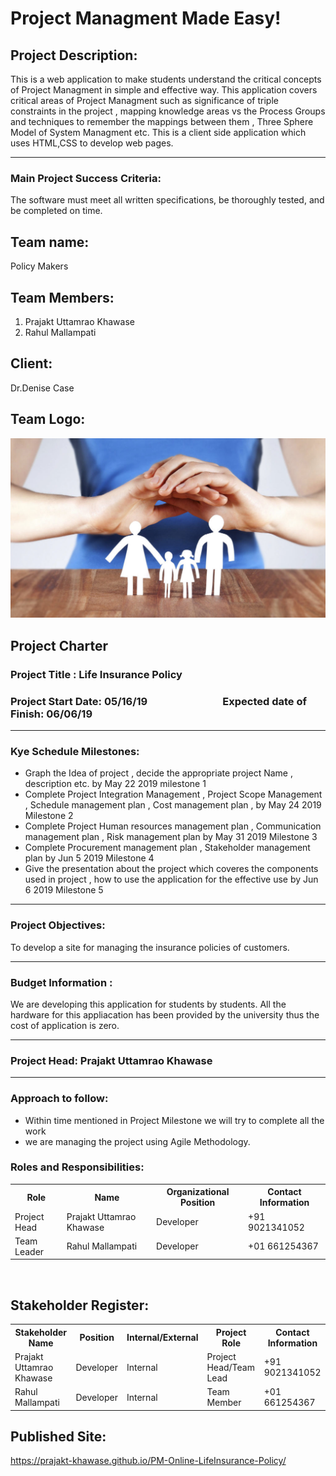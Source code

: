 # Project Managment Made Easy!


## Project Description:
This is a web application to make students understand the critical concepts of Project Managment in simple and effective way. This application covers critical areas of Project Managment such as significance of triple constraints in the project , mapping knowledge areas vs the Process Groups and techniques to remember the mappings between them , Three Sphere Model of System Managment etc. This is a client side application which uses HTML,CSS to develop web pages.
<hr>

### Main Project Success Criteria: 
The software must meet all written specifications, be thoroughly tested, and be completed on time.

## Team name: 
Policy Makers


## Team Members:
1. Prajakt Uttamrao Khawase<br>
2. Rahul Mallampati<br>


## Client:
Dr.Denise Case<br>

## Team Logo:

![logo](life-insurance-cost-1024x686-1024x585.jpg)


## Project Charter

### Project Title : Life Insurance Policy


### Project Start Date: 05/16/19 &nbsp;&nbsp;&nbsp;&nbsp;&nbsp;&nbsp;&nbsp;&nbsp;&nbsp;&nbsp;&nbsp;&nbsp;&nbsp;&nbsp;&nbsp;&nbsp;&nbsp;&nbsp;&nbsp;&nbsp;&nbsp;&nbsp;&nbsp;&nbsp;&nbsp;&nbsp;&nbsp;&nbsp;&nbsp;&nbsp;Expected date of Finish: 06/06/19

<hr>

### Kye Schedule Milestones:
* Graph the Idea of project , decide the appropriate project Name , description etc. by May 22 2019 milestone 1 
* Complete Project Integration Management , Project Scope Management , Schedule management plan , Cost management plan , by May 24 2019 Milestone 2
* Complete Project Human resources management plan , Communication management plan , Risk management plan by May 31 2019 Milestone 3
* Complete Procurement management plan , Stakeholder management plan by Jun 5 2019 Milestone 4
* Give the presentation about the project which coveres the components used in project , how to use the application for the effective use by Jun 6 2019  Milestone 5

<hr>


### Project Objectives:
To develop a site for managing the insurance policies of customers.

<hr>

### Budget Information :
We are developing this application for students by students. All the hardware for this appliacation has been provided by the university thus the cost of application is zero.

<hr>

### Project Head: Prajakt Uttamrao Khawase

<hr>

### Approach to follow: 

* Within time mentioned in Project Milestone we will try to complete all the work
* we are managing the project using Agile Methodology.


### Roles and Responsibilities:

<table>
  <tr>
    <th>Role</th>
    <th>Name</th>
    <th>Organizational Position</th>
    <th>Contact Information</th>
  </tr>
  <tr>
    <td>Project Head</td>
    <td>Prajakt Uttamrao Khawase</td>
    <td>Developer</td>
   <td>+91 9021341052</td>
  </tr>
  <tr>
    <td>Team Leader</td>
    <td>Rahul Mallampati</td>
    <td>Developer</td>
    <td>+01 661254367</td>
  </tr>

</table>
<br>


## Stakeholder Register:


<table>
  <tr>
    <th>Stakeholder Name</th>
    <th>Position</th>
    <th>Internal/External</th>
    <th>Project Role</th>
    <th>Contact Information</th>
  </tr>
  <tr>
    <td>Prajakt Uttamrao Khawase</td>
    <td>Developer</td>
    <td>Internal</td>
    <td>Project Head/Team Lead</td>
    <td>+91 9021341052</td>
  </tr>
 <tr>
    <td>Rahul Mallampati</td>
    <td>Developer</td>
    <td>Internal</td>
    <td>Team Member</td>
    <td>+01 661254367</td>
  </tr>
</table>

## Published Site:


https://prajakt-khawase.github.io/PM-Online-LifeInsurance-Policy/
